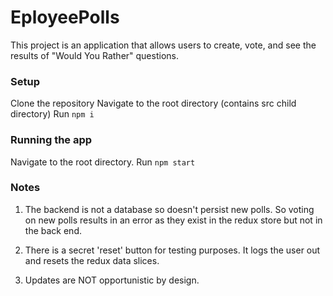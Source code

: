 # EployeePolls

This project is an application that allows users to create, vote, and see the results of "Would You Rather" questions.

### Setup

Clone the repository
Navigate to the root directory (contains src child directory)
Run `npm i`

### Running the app

Navigate to the root directory.
Run `npm start`

### Notes

1.  The backend is not a database so doesn't persist new polls.   So voting on new polls results in an error as they exist
in the redux store but not in the back end.

2.  There is a secret 'reset' button for testing purposes.   It logs the user out and resets the redux data slices.

3.  Updates are NOT opportunistic by design.